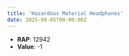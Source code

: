 ```yaml
---
title: 'Hazardous Material Headphones'
date: 2025-08-05T00:00:00Z
---
```

- **RAP**: 12942
- **Value**: -1
